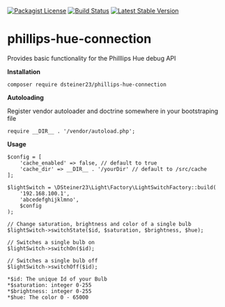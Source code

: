 [![Packagist License](https://poser.pugx.org/barryvdh/laravel-debugbar/license.png)](http://choosealicense.com/licenses/mit/)
[![Build Status](https://travis-ci.org/dsteiner23/phillips-hue-connection.svg?branch=master)](https://travis-ci.org/dsteiner23/phillips-hue-connection)
[![Latest Stable Version](https://poser.pugx.org/dsteiner23/phillips-hue-connection/v/stable)](https://packagist.org/packages/dsteiner23/phillips-hue-connection)

# phillips-hue-connection
Provides basic functionality for the Philllips Hue debug API

__Installation__

````
composer require dsteiner23/phillips-hue-connection
````

__Autoloading__

Register vendor autoloader and doctrine somewhere in your bootstraping file

````
require __DIR__ . '/vendor/autoload.php';
````

__Usage__

````
$config = [
    'cache_enabled' => false, // default to true
    'cache_dir' => __DIR__ . '/yourDir' // default to /src/cache
];

$lightSwitch = \DSteiner23\Light\Factory\LightSwitchFactory::build(
    '192.168.100.1',
    'abcedefghijklmno',
    $config
);

// Change saturation, brightness and color of a single bulb
$lightSwitch->switchState($id, $saturation, $brightness, $hue);

// Switches a single bulb on
$lightSwitch->switchOn($id);

// Switches a single bulb off
$lightSwitch->switchOff($id);

*$id: The unique Id of your Bulb
*$saturation: integer 0-255
*$brightness: integer 0-255
*$hue: The color 0 - 65000
````

